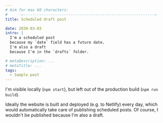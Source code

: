 ```yaml
---
# Aim for max 60 characters:
#      ←----------------------------------------------------------→
title: Scheduled draft post

date: 2030-03-03
intro: |
  I'm a scheduled post
  because my `date` field has a future date.
  I'm also a draft
  because I'm in the `drafts` folder.

# metaDescription: ...
# metaTitle: ...
tags:
  - Sample post
---
```


I'm visible locally (`npm start`),
but left out of the production build (`npm run build`).

Ideally the website is built and deployed (e.g. to Netlify) every day,
which would automatically take care of publishing scheduled posts.
Of course,
I wouldn't be published
because I'm also a draft.
